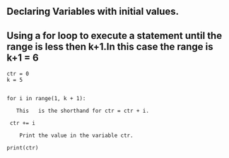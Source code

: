 ## Declaring Variables with initial values.
## Using a for loop to execute a statement until the range is less then k+1.In this case the range is k+1 = 6  ##
``` 
ctr = 0
k = 5 


for i in range(1, k + 1):

   This   is the shorthand for ctr = ctr + i. 
   
 ctr += i  
 
    Print the value in the variable ctr. 
    
print(ctr)
 

 
